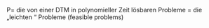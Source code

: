 $\mathrm{P} =$ die von einer DTM in polynomieller Zeit lösbaren Probleme
	$=$ die „leichten “ Probleme (feasible problems) 

